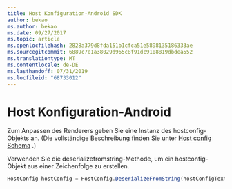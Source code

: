 ```yaml
---
title: Host Konfiguration-Android SDK
author: bekao
ms.author: bekao
ms.date: 09/27/2017
ms.topic: article
ms.openlocfilehash: 2828a379d8fda151b1cfca51e5898135186333ae
ms.sourcegitcommit: 6889c7e1a38029d965c8f91dc9108819dbdea552
ms.translationtype: MT
ms.contentlocale: de-DE
ms.lasthandoff: 07/31/2019
ms.locfileid: "68733012"
---
```

# <a name="host-config---android"></a>Host Konfiguration-Android

Zum Anpassen des Renderers geben Sie eine Instanz des hostconfig-Objekts an. (Die vollständige Beschreibung finden Sie unter [Host config Schema](../../../rendering-cards/host-config.md) .)

Verwenden Sie die deserializefromstring-Methode, um ein hostconfig-Objekt aus einer Zeichenfolge zu erstellen.

```java
HostConfig hostConfig = HostConfig.DeserializeFromString(hostConfigText);
```